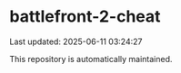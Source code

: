 # battlefront-2-cheat

Last updated: 2025-06-11 03:24:27

This repository is automatically maintained.
